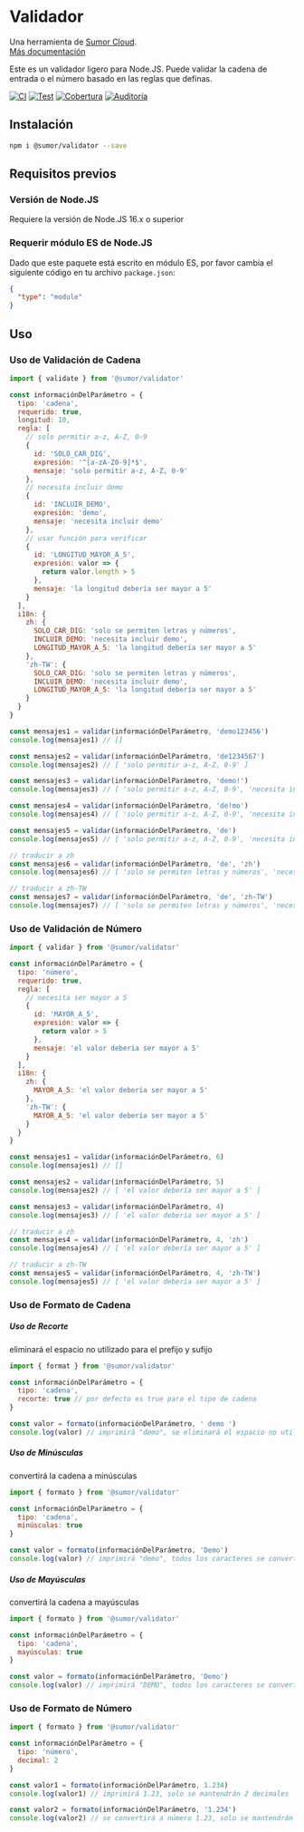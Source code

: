 # Validador

Una herramienta de [Sumor Cloud](https://sumor.cloud).  
[Más documentación](https://sumor.cloud)

Este es un validador ligero para Node.JS.
Puede validar la cadena de entrada o el número basado en las reglas que definas.

[![CI](https://github.com/sumor-cloud/validator/actions/workflows/ci.yml/badge.svg)](https://github.com/sumor-cloud/validator/actions/workflows/ci.yml)
[![Test](https://github.com/sumor-cloud/validator/actions/workflows/ut.yml/badge.svg)](https://github.com/sumor-cloud/validator/actions/workflows/ut.yml)
[![Cobertura](https://github.com/sumor-cloud/validator/actions/workflows/coverage.yml/badge.svg)](https://github.com/sumor-cloud/validator/actions/workflows/coverage.yml)
[![Auditoría](https://github.com/sumor-cloud/validator/actions/workflows/audit.yml/badge.svg)](https://github.com/sumor-cloud/validator/actions/workflows/audit.yml)

## Instalación

```bash
npm i @sumor/validator --save
```

## Requisitos previos

### Versión de Node.JS

Requiere la versión de Node.JS 16.x o superior

### Requerir módulo ES de Node.JS

Dado que este paquete está escrito en módulo ES,
por favor cambia el siguiente código en tu archivo `package.json`:

```json
{
  "type": "module"
}
```

## Uso

### Uso de Validación de Cadena

```js
import { validate } from '@sumor/validator'

const informaciónDelParámetro = {
  tipo: 'cadena',
  requerido: true,
  longitud: 10,
  regla: [
    // solo permitir a-z, A-Z, 0-9
    {
      id: 'SOLO_CAR_DIG',
      expresión: '^[a-zA-Z0-9]*$',
      mensaje: 'solo permitir a-z, A-Z, 0-9'
    },
    // necesita incluir demo
    {
      id: 'INCLUIR_DEMO',
      expresión: 'demo',
      mensaje: 'necesita incluir demo'
    },
    // usar función para verificar
    {
      id: 'LONGITUD_MAYOR_A_5',
      expresión: valor => {
        return valor.length > 5
      },
      mensaje: 'la longitud debería ser mayor a 5'
    }
  ],
  i18n: {
    zh: {
      SOLO_CAR_DIG: 'solo se permiten letras y números',
      INCLUIR_DEMO: 'necesita incluir demo',
      LONGITUD_MAYOR_A_5: 'la longitud debería ser mayor a 5'
    },
    'zh-TW': {
      SOLO_CAR_DIG: 'solo se permiten letras y números',
      INCLUIR_DEMO: 'necesita incluir demo',
      LONGITUD_MAYOR_A_5: 'la longitud debería ser mayor a 5'
    }
  }
}

const mensajes1 = validar(informaciónDelParámetro, 'demo123456')
console.log(mensajes1) // []

const mensajes2 = validar(informaciónDelParámetro, 'de1234567')
console.log(mensajes2) // [ 'solo permitir a-z, A-Z, 0-9' ]

const mensajes3 = validar(informaciónDelParámetro, 'demo!')
console.log(mensajes3) // [ 'solo permitir a-z, A-Z, 0-9', 'necesita incluir demo' ]

const mensajes4 = validar(informaciónDelParámetro, 'de!mo')
console.log(mensajes4) // [ 'solo permitir a-z, A-Z, 0-9', 'necesita incluir demo' ]

const mensajes5 = validar(informaciónDelParámetro, 'de')
console.log(mensajes5) // [ 'solo permitir a-z, A-Z, 0-9', 'necesita incluir demo', 'la longitud debería ser mayor a 5' ]

// traducir a zh
const mensajes6 = validar(informaciónDelParámetro, 'de', 'zh')
console.log(mensajes6) // [ 'solo se permiten letras y números', 'necesita incluir demo', 'la longitud debería ser mayor a 5' ]

// traducir a zh-TW
const mensajes7 = validar(informaciónDelParámetro, 'de', 'zh-TW')
console.log(mensajes7) // [ 'solo se permiten letras y números', 'necesita incluir demo', 'la longitud debería ser mayor a 5' ]
```

### Uso de Validación de Número

```js
import { validar } from '@sumor/validator'

const informaciónDelParámetro = {
  tipo: 'número',
  requerido: true,
  regla: [
    // necesita ser mayor a 5
    {
      id: 'MAYOR_A_5',
      expresión: valor => {
        return valor > 5
      },
      mensaje: 'el valor debería ser mayor a 5'
    }
  ],
  i18n: {
    zh: {
      MAYOR_A_5: 'el valor debería ser mayor a 5'
    },
    'zh-TW': {
      MAYOR_A_5: 'el valor debería ser mayor a 5'
    }
  }
}

const mensajes1 = validar(informaciónDelParámetro, 6)
console.log(mensajes1) // []

const mensajes2 = validar(informaciónDelParámetro, 5)
console.log(mensajes2) // [ 'el valor debería ser mayor a 5' ]

const mensajes3 = validar(informaciónDelParámetro, 4)
console.log(mensajes3) // [ 'el valor debería ser mayor a 5' ]

// traducir a zh
const mensajes4 = validar(informaciónDelParámetro, 4, 'zh')
console.log(mensajes4) // [ 'el valor debería ser mayor a 5' ]

// traducir a zh-TW
const mensajes5 = validar(informaciónDelParámetro, 4, 'zh-TW')
console.log(mensajes5) // [ 'el valor debería ser mayor a 5' ]
```

### Uso de Formato de Cadena

##### Uso de Recorte

eliminará el espacio no utilizado para el prefijo y sufijo

```js
import { format } from '@sumor/validator'

const informaciónDelParámetro = {
  tipo: 'cadena',
  recorte: true // por defecto es true para el tipo de cadena
}

const valor = formato(informaciónDelParámetro, ' demo ')
console.log(valor) // imprimirá "demo", se eliminará el espacio no utilizado
```

##### Uso de Minúsculas

convertirá la cadena a minúsculas

```js
import { formato } from '@sumor/validator'

const informaciónDelParámetro = {
  tipo: 'cadena',
  minúsculas: true
}

const valor = formato(informaciónDelParámetro, 'Demo')
console.log(valor) // imprimirá "demo", todos los caracteres se convertirán a minúsculas
```

##### Uso de Mayúsculas

convertirá la cadena a mayúsculas

```js
import { formato } from '@sumor/validator'

const informaciónDelParámetro = {
  tipo: 'cadena',
  mayúsculas: true
}

const valor = formato(informaciónDelParámetro, 'Demo')
console.log(valor) // imprimirá "DEMO", todos los caracteres se convertirán a mayúsculas
```

### Uso de Formato de Número

```js
import { formato } from '@sumor/validator'

const informaciónDelParámetro = {
  tipo: 'número',
  decimal: 2
}

const valor1 = formato(informaciónDelParámetro, 1.234)
console.log(valor1) // imprimirá 1.23, solo se mantendrán 2 decimales

const valor2 = formato(informaciónDelParámetro, '1.234')
console.log(valor2) // se convertirá a número 1.23, solo se mantendrán 2 decimales
```